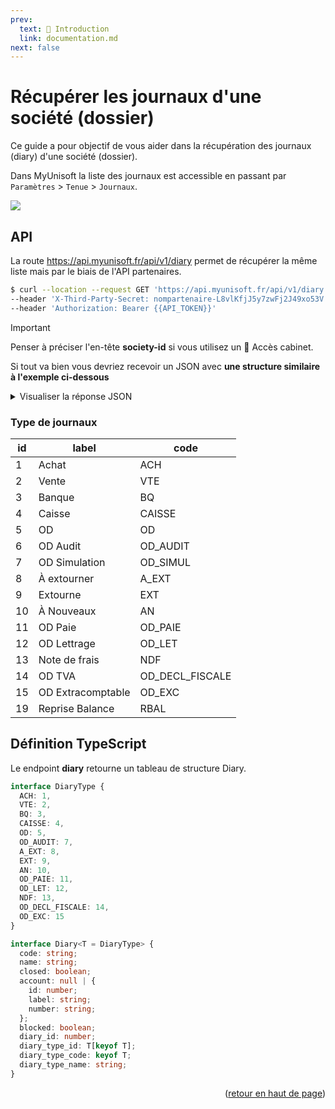 ```yaml
---
prev:
  text: 🐤 Introduction
  link: documentation.md
next: false
---
```


<span id="readme-top"></span>

# Récupérer les journaux d'une société (dossier)
Ce guide a pour objectif de vous aider dans la récupération des journaux (diary) d'une société (dossier).

Dans MyUnisoft la liste des journaux est accessible en passant par `Paramètres` > `Tenue` > `Journaux`.

![](../../images/liste_journaux.PNG)

## API

La route https://api.myunisoft.fr/api/v1/diary permet de récupérer la même liste mais par le biais de l'API partenaires.

```bash
$ curl --location --request GET 'https://api.myunisoft.fr/api/v1/diary' \
--header 'X-Third-Party-Secret: nompartenaire-L8vlKfjJ5y7zwFj2J49xo53V' \
--header 'Authorization: Bearer {{API_TOKEN}}'
```

> [!IMPORTANT]
> Penser à préciser l'en-tête **society-id** si vous utilisez un 🔹 Accès cabinet.

Si tout va bien vous devriez recevoir un JSON avec **une structure similaire à l'exemple ci-dessous**

<details class="details custom-block">
<summary>Visualiser la réponse JSON</summary>

```json
[
    {
        "code": "01",
        "name": "JOURNAL D'ACHATS",
        "account": null,
        "blocked": false,
        "diary_id": 32169,
        "diary_type_id": 1,
        "diary_type_code": "ACH",
        "diary_type_name": "Achat"
    },
    {
        "code": "02",
        "name": "JOURNAL DE VENTES",
        "account": null,
        "blocked": false,
        "diary_id": 32170,
        "diary_type_id": 2,
        "diary_type_code": "VTE",
        "diary_type_name": "Vente"
    },
    {
        "code": "03",
        "name": "JOURNAL D'ACHATS BIS",
        "account": null,
        "blocked": false,
        "diary_id": 32171,
        "diary_type_id": 1,
        "diary_type_code": "ACH",
        "diary_type_name": "Achat"
    },
    {
        "code": "09",
        "name": "JOURNAL NDF",
        "account": null,
        "blocked": false,
        "diary_id": 32172,
        "diary_type_id": 13,
        "diary_type_code": "NDF",
        "diary_type_name": "Note de frais"
    },
    {
        "code": "15",
        "name": "JOURNAL BANQUE",
        "account": {
            "id": 1180244,
            "label": "BANQUES",
            "number": "512000"
        },
        "blocked": false,
        "diary_id": 32173,
        "diary_type_id": 3,
        "diary_type_code": "BQ",
        "diary_type_name": "Banque"
    },
    {
        "code": "18",
        "name": "JOURNAL DE CAISSE",
        "account": null,
        "blocked": false,
        "diary_id": 32174,
        "diary_type_id": 4,
        "diary_type_code": "CAISSE",
        "diary_type_name": "Caisse"
    },
    {
        "code": "20",
        "name": "JOURNAL D' OD",
        "account": null,
        "blocked": false,
        "diary_id": 32175,
        "diary_type_id": 5,
        "diary_type_code": "OD",
        "diary_type_name": "OD"
    },
    {
        "code": "21",
        "name": "JOURNAL  SITUATIONS",
        "account": null,
        "blocked": false,
        "diary_id": 32176,
        "diary_type_id": 7,
        "diary_type_code": "OD_SIMUL",
        "diary_type_name": "OD Simulation"
    },
    {
        "code": "30",
        "name": "JOURNAL DE PAIE",
        "account": null,
        "blocked": false,
        "diary_id": 32177,
        "diary_type_id": 11,
        "diary_type_code": "OD_PAIE",
        "diary_type_name": "OD Paie"
    },
    {
        "code": "40",
        "name": "JOURNAL AN",
        "account": null,
        "blocked": false,
        "diary_id": 32178,
        "diary_type_id": 10,
        "diary_type_code": "AN",
        "diary_type_name": "À Nouveaux"
    },
    {
        "code": "50",
        "name": "JOURNAL OD DECL FISCALE",
        "account": null,
        "blocked": false,
        "diary_id": 32179,
        "diary_type_id": 14,
        "diary_type_code": "OD_DECL_FISCALE",
        "diary_type_name": "OD TVA"
    },
    {
        "code": "60",
        "name": "JOURNAL OD LETTRAGE",
        "account": null,
        "blocked": false,
        "diary_id": 32180,
        "diary_type_id": 12,
        "diary_type_code": "OD_LET",
        "diary_type_name": "OD Lettrage"
    },
    {
        "code": "98",
        "name": "JOURNAL A EXTOURNER",
        "account": null,
        "blocked": false,
        "diary_id": 32181,
        "diary_type_id": 8,
        "diary_type_code": "A_EXT",
        "diary_type_name": "À extourner"
    },
    {
        "code": "99",
        "name": "JOURNAL EXTOURNE",
        "account": null,
        "blocked": false,
        "diary_id": 32182,
        "diary_type_id": 9,
        "diary_type_code": "EXT",
        "diary_type_name": "Extourne"
    },
    {
        "code": "CT",
        "name": "Compte chèque",
        "account": null,
        "blocked": true,
        "diary_id": 37440,
        "diary_type_id": null,
        "diary_type_code": "",
        "diary_type_name": ""
    }
]
```
</details>

### Type de journaux

| id | label | code |
| --- | --- | --- |
| 1 | Achat | ACH |
| 2 | Vente | VTE |
| 3 | Banque | BQ |
| 4 | Caisse | CAISSE |
| 5 | OD | OD |
| 6 | OD Audit | OD_AUDIT |
| 7 | OD Simulation | OD_SIMUL |
| 8 | À extourner | A_EXT |
| 9 | Extourne | EXT |
| 10 | À Nouveaux | AN |
| 11 | OD Paie | OD_PAIE |
| 12 | OD Lettrage | OD_LET |
| 13 | Note de frais | NDF |
| 14 | OD TVA | OD_DECL_FISCALE |
| 15 | OD Extracomptable | OD_EXC |
| 19 | Reprise Balance | RBAL |

## Définition TypeScript

Le endpoint **diary** retourne un tableau de structure Diary.

```ts
interface DiaryType {
  ACH: 1,
  VTE: 2,
  BQ: 3,
  CAISSE: 4,
  OD: 5,
  OD_AUDIT: 7,
  A_EXT: 8,
  EXT: 9,
  AN: 10,
  OD_PAIE: 11,
  OD_LET: 12,
  NDF: 13,
  OD_DECL_FISCALE: 14,
  OD_EXC: 15
}

interface Diary<T = DiaryType> {
  code: string;
  name: string;
  closed: boolean;
  account: null | {
    id: number;
    label: string;
    number: string;
  };
  blocked: boolean;
  diary_id: number;
  diary_type_id: T[keyof T];
  diary_type_code: keyof T;
  diary_type_name: string;
}
```

<p align="right">(<a href="#readme-top">retour en haut de page</a>)</p>
